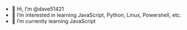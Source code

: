 - 👋 Hi, I’m @dave51421
- 👀 I’m interested in learning JavaScript, Python, Linux, Powershell, etc.
- 🌱 I’m currently learning JavaScript

<!---
dave51421/dave51421 is a ✨ special ✨ repository because its `README.md` (this file) appears on your GitHub profile.
You can click the Preview link to take a look at your changes.
--->
